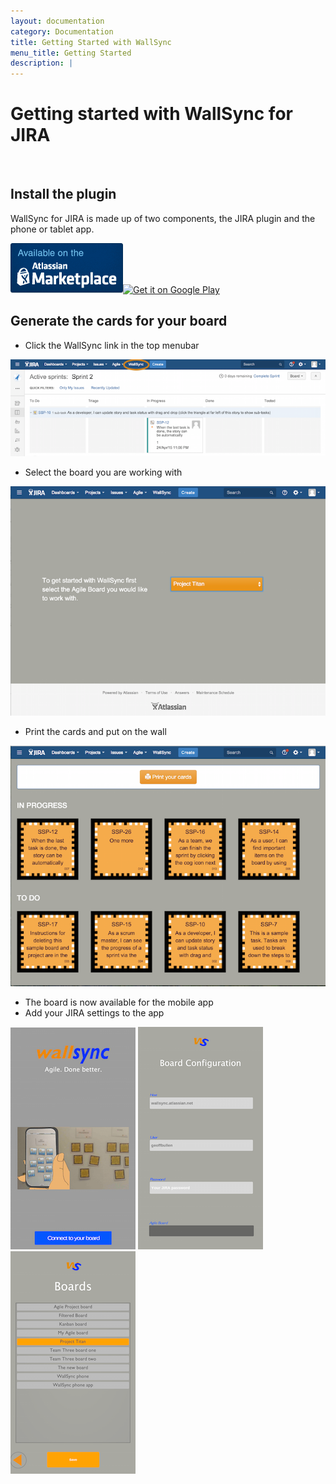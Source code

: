 ```yaml
---
layout: documentation
category: Documentation
title: Getting Started with WallSync
menu_title: Getting Started
description: |
---
```


Getting started with WallSync for JIRA
====================
<br />

Install the plugin
--------------------

WallSync for JIRA is made up of two components, the JIRA plugin and the phone or tablet app.

<a href="https://marketplace.atlassian.com/plugins/wallsync-for-jira" target="_blank"><img src="/img/documentation/getting_started/marketplace_available_dark_180x80.png" /></a><a href="https://play.google.com/store/apps/details?id=com.Zealous.WallSync" target="_blank"><img alt="Get it on Google Play" src="https://developer.android.com/images/brand/en_generic_rgb_wo_60.png"/></a>



Generate the cards for your board
--------------------


 - Click the WallSync link in the top menubar

 ![WallSync JIRA link](/img/documentation/getting_started/wallsync_link.png)

 - Select the board you are working with

 ![Selected  board](/img/documentation/getting_started/selected_board.png)

 - Print the cards and put on the wall

 ![Print your cards](/img/documentation/getting_started/print_cards.png)

 - The board is now available for the mobile app
 - Add your JIRA settings to the app

![Connect to board](/img/documentation/getting_started/connect_to_board.png) ![Enter settings](/img/documentation/getting_started/settings.png) ![Select your board](/img/documentation/getting_started/select_the_board.png)



